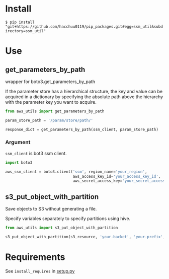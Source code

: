# Install
`$ pip install "git+https://github.com/hacchuu0119/pip_packages.git#egg=ssm_util&subdirectory=ssm_util"`

# Use

## get_parameters_by_path
wrapper for boto3.get_parameters_by_path



If the parameter store has a hierarchical structure,
 the key and value can be acquired in a dictionary by specifying the absolute path above the hierarchy with the parameter key you want to acquire.

```python
from aws_utils import get_parameters_by_path

param_store_path = '/param/store/path/'

response_dict = get_parameters_by_path(ssm_client, param_store_path)
```


### Argument
`ssm_client` is bot3 ssm client.
```python
import boto3

aws_ssm_client = boto3.client('ssm', region_name='your_region',
                              aws_access_key_id='your_access_key_id',
                              aws_secret_access_key='your_secret_access_key')
``` 

## s3_put_object_with_partition
Save objects to S3 without generating a file.

Specify variables separately to specify partitions using hive.

```python
from aws_utils import s3_put_object_with_partition

s3_put_object_with_partition(s3_resource, 'your-backet', 'your-prefix', 'partition_column', 'file-name')
```



# Requirements
See `install_requires` in [setup.py](./setup.py) 
